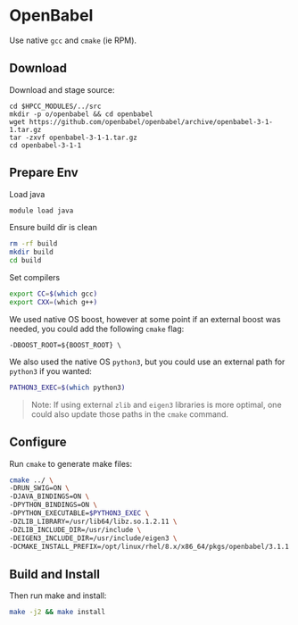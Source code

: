# OpenBabel

Use native `gcc` and `cmake` (ie RPM).

## Download

Download and stage source:

```
cd $HPCC_MODULES/../src
mkdir -p o/openbabel && cd openbabel
wget https://github.com/openbabel/openbabel/archive/openbabel-3-1-1.tar.gz
tar -zxvf openbabel-3-1-1.tar.gz
cd openbabel-3-1-1
```

## Prepare Env

Load java

```bash
module load java
```

Ensure build dir is clean

```bash
rm -rf build
mkdir build
cd build
```

Set compilers

```bash
export CC=$(which gcc)
export CXX=(which g++)
```

We used native OS boost, however at some point if an external boost was needed, you could add the following `cmake` flag:
```
-DBOOST_ROOT=${BOOST_ROOT} \
```

We also used the native OS `python3`, but you could use an external path for `python3` if you wanted:

```bash
PATHON3_EXEC=$(which python3)
```

> Note: If using external `zlib` and `eigen3` libraries is more optimal, one could also update those paths in the `cmake` command.

## Configure

Run `cmake` to generate make files:

```bash
cmake ../ \
-DRUN_SWIG=ON \
-DJAVA_BINDINGS=ON \
-DPYTHON_BINDINGS=ON \
-DPYTHON_EXECUTABLE=$PYTHON3_EXEC \
-DZLIB_LIBRARY=/usr/lib64/libz.so.1.2.11 \
-DZLIB_INCLUDE_DIR=/usr/include \
-DEIGEN3_INCLUDE_DIR=/usr/include/eigen3 \
-DCMAKE_INSTALL_PREFIX=/opt/linux/rhel/8.x/x86_64/pkgs/openbabel/3.1.1
```

## Build and Install

Then run make and install:

```bash
make -j2 && make install
```

